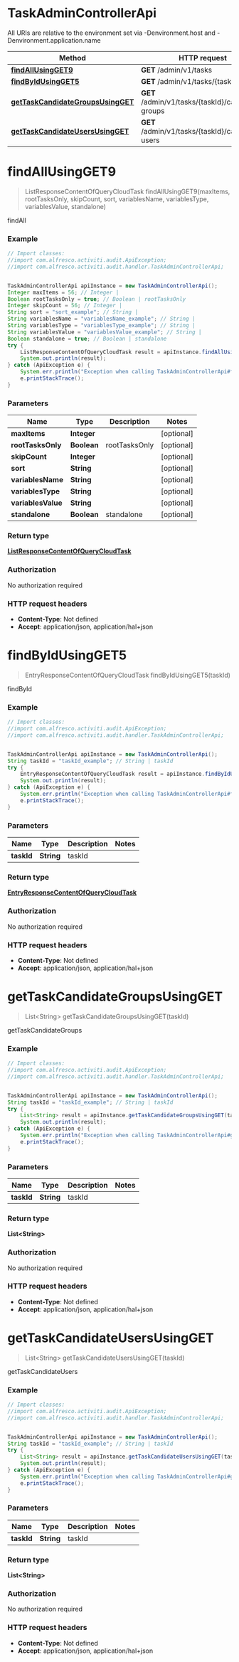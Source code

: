 # TaskAdminControllerApi

All URIs are relative to the environment set via -Denvironment.host and -Denvironment.application.name

Method | HTTP request | Description
------------- | ------------- | -------------
[**findAllUsingGET9**](TaskAdminControllerApi.md#findAllUsingGET9) | **GET** /admin/v1/tasks | findAll
[**findByIdUsingGET5**](TaskAdminControllerApi.md#findByIdUsingGET5) | **GET** /admin/v1/tasks/{taskId} | findById
[**getTaskCandidateGroupsUsingGET**](TaskAdminControllerApi.md#getTaskCandidateGroupsUsingGET) | **GET** /admin/v1/tasks/{taskId}/candidate-groups | getTaskCandidateGroups
[**getTaskCandidateUsersUsingGET**](TaskAdminControllerApi.md#getTaskCandidateUsersUsingGET) | **GET** /admin/v1/tasks/{taskId}/candidate-users | getTaskCandidateUsers

<a name="findAllUsingGET9"></a>
# **findAllUsingGET9**
> ListResponseContentOfQueryCloudTask findAllUsingGET9(maxItems, rootTasksOnly, skipCount, sort, variablesName, variablesType, variablesValue, standalone)

findAll

### Example
```java
// Import classes:
//import com.alfresco.activiti.audit.ApiException;
//import com.alfresco.activiti.audit.handler.TaskAdminControllerApi;


TaskAdminControllerApi apiInstance = new TaskAdminControllerApi();
Integer maxItems = 56; // Integer | 
Boolean rootTasksOnly = true; // Boolean | rootTasksOnly
Integer skipCount = 56; // Integer | 
String sort = "sort_example"; // String | 
String variablesName = "variablesName_example"; // String | 
String variablesType = "variablesType_example"; // String | 
String variablesValue = "variablesValue_example"; // String | 
Boolean standalone = true; // Boolean | standalone
try {
    ListResponseContentOfQueryCloudTask result = apiInstance.findAllUsingGET9(maxItems, rootTasksOnly, skipCount, sort, variablesName, variablesType, variablesValue, standalone);
    System.out.println(result);
} catch (ApiException e) {
    System.err.println("Exception when calling TaskAdminControllerApi#findAllUsingGET9");
    e.printStackTrace();
}
```

### Parameters

Name | Type | Description  | Notes
------------- | ------------- | ------------- | -------------
 **maxItems** | **Integer**|  | [optional]
 **rootTasksOnly** | **Boolean**| rootTasksOnly | [optional]
 **skipCount** | **Integer**|  | [optional]
 **sort** | **String**|  | [optional]
 **variablesName** | **String**|  | [optional]
 **variablesType** | **String**|  | [optional]
 **variablesValue** | **String**|  | [optional]
 **standalone** | **Boolean**| standalone | [optional]

### Return type

[**ListResponseContentOfQueryCloudTask**](ListResponseContentOfQueryCloudTask.md)

### Authorization

No authorization required

### HTTP request headers

 - **Content-Type**: Not defined
 - **Accept**: application/json, application/hal+json

<a name="findByIdUsingGET5"></a>
# **findByIdUsingGET5**
> EntryResponseContentOfQueryCloudTask findByIdUsingGET5(taskId)

findById

### Example
```java
// Import classes:
//import com.alfresco.activiti.audit.ApiException;
//import com.alfresco.activiti.audit.handler.TaskAdminControllerApi;


TaskAdminControllerApi apiInstance = new TaskAdminControllerApi();
String taskId = "taskId_example"; // String | taskId
try {
    EntryResponseContentOfQueryCloudTask result = apiInstance.findByIdUsingGET5(taskId);
    System.out.println(result);
} catch (ApiException e) {
    System.err.println("Exception when calling TaskAdminControllerApi#findByIdUsingGET5");
    e.printStackTrace();
}
```

### Parameters

Name | Type | Description  | Notes
------------- | ------------- | ------------- | -------------
 **taskId** | **String**| taskId |

### Return type

[**EntryResponseContentOfQueryCloudTask**](EntryResponseContentOfQueryCloudTask.md)

### Authorization

No authorization required

### HTTP request headers

 - **Content-Type**: Not defined
 - **Accept**: application/json, application/hal+json

<a name="getTaskCandidateGroupsUsingGET"></a>
# **getTaskCandidateGroupsUsingGET**
> List&lt;String&gt; getTaskCandidateGroupsUsingGET(taskId)

getTaskCandidateGroups

### Example
```java
// Import classes:
//import com.alfresco.activiti.audit.ApiException;
//import com.alfresco.activiti.audit.handler.TaskAdminControllerApi;


TaskAdminControllerApi apiInstance = new TaskAdminControllerApi();
String taskId = "taskId_example"; // String | taskId
try {
    List<String> result = apiInstance.getTaskCandidateGroupsUsingGET(taskId);
    System.out.println(result);
} catch (ApiException e) {
    System.err.println("Exception when calling TaskAdminControllerApi#getTaskCandidateGroupsUsingGET");
    e.printStackTrace();
}
```

### Parameters

Name | Type | Description  | Notes
------------- | ------------- | ------------- | -------------
 **taskId** | **String**| taskId |

### Return type

**List&lt;String&gt;**

### Authorization

No authorization required

### HTTP request headers

 - **Content-Type**: Not defined
 - **Accept**: application/json, application/hal+json

<a name="getTaskCandidateUsersUsingGET"></a>
# **getTaskCandidateUsersUsingGET**
> List&lt;String&gt; getTaskCandidateUsersUsingGET(taskId)

getTaskCandidateUsers

### Example
```java
// Import classes:
//import com.alfresco.activiti.audit.ApiException;
//import com.alfresco.activiti.audit.handler.TaskAdminControllerApi;


TaskAdminControllerApi apiInstance = new TaskAdminControllerApi();
String taskId = "taskId_example"; // String | taskId
try {
    List<String> result = apiInstance.getTaskCandidateUsersUsingGET(taskId);
    System.out.println(result);
} catch (ApiException e) {
    System.err.println("Exception when calling TaskAdminControllerApi#getTaskCandidateUsersUsingGET");
    e.printStackTrace();
}
```

### Parameters

Name | Type | Description  | Notes
------------- | ------------- | ------------- | -------------
 **taskId** | **String**| taskId |

### Return type

**List&lt;String&gt;**

### Authorization

No authorization required

### HTTP request headers

 - **Content-Type**: Not defined
 - **Accept**: application/json, application/hal+json

